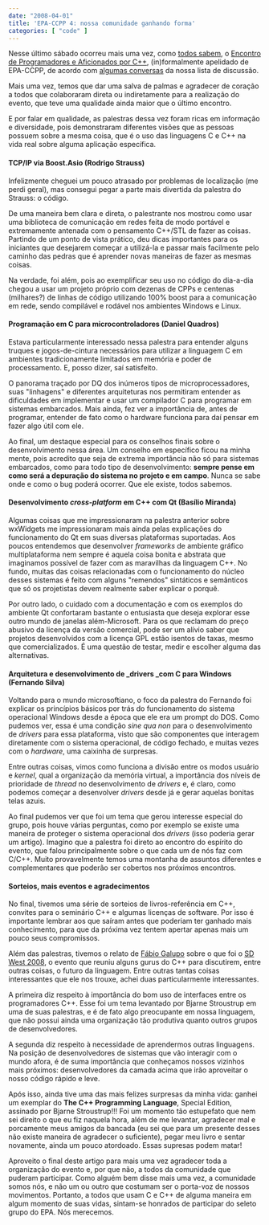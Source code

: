 ```yaml
---
date: "2008-04-01"
title: 'EPA-CCPP 4: nossa comunidade ganhando forma'
categories: [ "code" ]
---
```

Nesse último sábado ocorreu mais uma vez, como [todos sabem](http://www.caloni.com.br/quarto-encontro-c), o [Encontro de Programadores e Aficionados por C++](http://picasaweb.google.com/ccppmeetings/4oEncontroDeProgramadoresEAficcionadosDoGrupoCCBrasilSampa), (in)formalmente apelidado de EPA-CCPP, de acordo com [algumas conversas](http://groups.google.com/group/ccppbrasil/browse_thread/thread/10b370b5b2bd85d5/eabf850054cfc5c9?lnk=gst&q=EPA#eabf850054cfc5c9) da nossa lista de discussão.

Mais uma vez, temos que dar uma salva de palmas e agradecer de coração a todos que colaboraram direta ou indiretamente para a realização do evento, que teve uma qualidade ainda maior que o último encontro.

E por falar em qualidade, as palestras dessa vez foram ricas em informação e diversidade, pois demonstraram diferentes visões que as pessoas possuem sobre a mesma coisa, que é o uso das linguagens C e C++ na vida real sobre alguma aplicação específica.

#### TCP/IP via Boost.Asio (Rodrigo Strauss)

Infelizmente cheguei um pouco atrasado por problemas de localização (me perdi geral), mas consegui pegar a parte mais divertida da palestra do Strauss: o código.

De uma maneira bem clara e direta, o palestrante nos mostrou como usar uma biblioteca de comunicação em redes feita de modo portável e extremamente antenada com o pensamento C++/STL de fazer as coisas. Partindo de um ponto de vista prático, deu dicas importantes para os iniciantes que desejarem começar a utilizá-la e passar mais facilmente pelo caminho das pedras que é aprender novas maneiras de fazer as mesmas coisas.

Na verdade, foi além, pois ao exemplificar seu uso no código do dia-a-dia chegou a usar um projeto próprio com dezenas de CPPs e centenas (milhares?) de linhas de código utilizando 100% boost para a comunicação em rede, sendo compilável e rodável nos ambientes Windows e Linux.

#### Programação em C para microcontroladores (Daniel Quadros)

Estava particularmente interessado nessa palestra para entender alguns truques e jogos-de-cintura necessários para utilizar a linguagem C em ambientes tradicionamente limitados em memória e poder de processamento. E, posso dizer, saí satisfeito.

O panorama traçado por DQ dos inúmeros tipos de microprocessadores, suas "linhagens" e diferentes arquiteturas nos permitiram entender as dificuldades em implementar e usar um compilador C para programar em sistemas embarcados. Mais ainda, fez ver a importância de, antes de programar, entender de fato como o hardware funciona para daí pensar em fazer algo útil com ele.

Ao final, um destaque especial para os conselhos finais sobre o desenvolvimento nessa área. Um conselho em específico ficou na minha mente, pois acredito que seja de extrema importância não só para sistemas embarcados, como para todo tipo de desenvolvimento: **sempre pense em como será a depuração do sistema no projeto e em campo**. Nunca se sabe onde e como o bug poderá ocorrer. Que ele existe, todos sabemos.

#### Desenvolvimento _cross-platform_ em C++ com Qt (Basílio Miranda)

Algumas coisas que me impressionaram na palestra anterior sobre wxWidgets me impressionaram mais ainda pelas explicações do funcionamento do Qt em suas diversas plataformas suportadas. Aos poucos entendemos que desenvolver _frameworks_ de ambiente gráfico multiplataforma nem sempre é aquela coisa bonita e abstrata que imaginamos possível de fazer com as maravilhas da linguagem C++. No fundo, muitas das coisas relacionadas com o funcionamento do núcleo desses sistemas é feito com alguns "remendos" sintáticos e semânticos que só os projetistas devem realmente saber explicar o porquê.

Por outro lado, o cuidado com a documentação e com os exemplos do ambiente Qt confortaram bastante o entusiasta que deseja explorar esse outro mundo de janelas além-Microsoft. Para os que reclamam do preço abusivo da licença da versão comercial, pode ser um alívio saber que projetos desenvolvidos com a licença GPL estão isentos de taxas, mesmo que comercializados. É uma questão de testar, medir e escolher alguma das alternativas.

#### Arquitetura e desenvolvimento de _drivers _com C para Windows (Fernando Silva)

Voltando para o mundo microsoftiano, o foco da palestra do Fernando foi explicar os princípios básicos por trás do funcionamento do sistema operacional Windows desde a época que ele era um prompt do DOS. Como pudemos ver, essa é uma condição _sine qua non_ para o desenvolvimento de _drivers_ para essa plataforma, visto que são componentes que interagem diretamente com o sistema operacional, de código fechado, e muitas vezes com o _hardware_, uma caixinha de surpresas.

Entre outras coisas, vimos como funciona a divisão entre os modos usuário e _kernel_, qual a organização da memória virtual, a importância dos níveis de prioridade de _thread_ no desenvolvimento de _drivers_ e, é claro, como podemos começar a desenvolver _drivers_ desde já e gerar aquelas bonitas telas azuis.

Ao final pudemos ver que foi um tema que gerou interesse especial do grupo, pois houve várias perguntas, como por exemplo se existe uma maneira de proteger o sistema operacional dos _drivers_ (isso poderia gerar um artigo). Imagino que a palestra foi direto ao encontro do espírito do evento, que falou principalmente sobre o que cada um de nós faz com C/C++. Muito provavelmente temos uma montanha de assuntos diferentes e complementares que poderão ser cobertos nos próximos encontros.

#### Sorteios, mais eventos e agradecimentos

No final, tivemos uma série de sorteios de livros-referência em C++, convites para o seminário C++ e algumas licenças de software. Por isso é importante lembrar aos que saíram antes que poderiam ter ganhado mais conhecimento, para que da próxima vez tentem apertar apenas mais um pouco seus compromissos.

Além das palestras, tivemos o relato de [Fábio Galupo](http://fabiogaluppo.spaces.live.com) sobre o que foi o [SD West 2008](http://www.sdexpo.com/), o evento que reuniu alguns gurus do C++ para discutirem, entre outras coisas, o futuro da linguagem. Entre outras tantas coisas interessantes que ele nos trouxe, achei duas particularmente interessantes.

A primeira diz respeito à importância do bom uso de interfaces entre os programadores C++. Esse foi um tema levantado por Bjarne Stroustrup em uma de suas palestras, e é de fato algo preocupante em nossa linguagem, que não possui ainda uma organização tão produtiva quanto outros grupos de desenvolvedores.

A segunda diz respeito à necessidade de aprendermos outras linguagens. Na posição de desenvolvedores de sistemas que vão interagir com o mundo afora, é de suma importância que conheçamos nossos vizinhos mais próximos: desenvolvedores da camada acima que irão aproveitar o nosso código rápido e leve.

Após isso, ainda tive uma das mais felizes surpresas da minha vida: ganhei um exemplar do **The C++ Programming Language**, Special Edition, assinado por Bjarne Stroustrup!!! Foi um momento tão estupefato que nem sei direito o que eu fiz naquela hora, além de me levantar, agradecer mal e porcamente meus amigos da bancada (eu sei que para um presente desses não existe maneira de agradecer o suficiente), pegar meu livro e sentar novamente, ainda um pouco atordoado. Essas supresas podem matar!

Aproveito o final deste artigo para mais uma vez agradecer toda a organização do evento e, por que não, a todos da comunidade que puderam participar. Como alguém bem disse mais uma vez, a comunidade somos nós, e não um ou outro que costumam ser o porta-voz de nossos movimentos. Portanto, a todos que usam C e C++ de alguma maneira em algum momento de suas vidas, sintam-se honrados de participar do seleto grupo do EPA. Nós merecemos.
